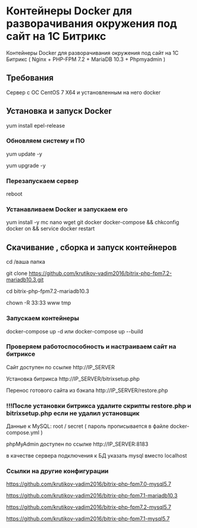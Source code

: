 # Контейнеры Docker для разворачивания окружения под сайт на 1С Битрикс 

Контейнеры Docker для разворачивания окружения под сайт на 1С Битрикс ( Nginx + PHP-FPM 7.2 + MariaDB 10.3 + Phpmyadmin )

## Требования

Сервер с ОС CentOS 7 X64 и установленным на него docker

## Установка  и запуск Docker

yum install epel-release

### Обновляем систему и ПО

yum update -y

yum upgrade -y

### Перезапускаем сервер

reboot

### Устанавливаем Docker и запускаем его

yum install -y mc nano wget git docker docker-compose && chkconfig docker on && service docker restart

## Скачивание , сборка и запуск контейнеров

cd /ваша папка

git clone https://github.com/krutikov-vadim2016/bitrix-php-fpm7.2-mariadb10.3.git

cd bitrix-php-fpm7.2-mariadb10.3

chown -R 33:33 www tmp

### Запускаем контейнеры

docker-compose up -d
или
docker-compose up --build



###  Проверяем работоспособность и настраиваем сайт на битриксе

Сайт доступен по ссылке http://IP_SERVER

Установка битрикса http://IP_SERVER/bitrixsetup.php

Перенос готового сайта из бэкапа http://IP_SERVER/restore.php
### !!!После установки битрикса удалите скрипты restore.php и bitrixsetup.php если не удалил установщик

Данные к MySQL:
root / secret ( пароль прописывается в файле docker-compose.yml )

phpMyAdmin доступен по ссылке http://IP_SERVER:8183

в качестве сервера подключения к БД указать mysql вместо localhost

### Ссылки на другие конфигурации
https://github.com/krutikov-vadim2016/bitrix-php-fpm7.0-mysql5.7

https://github.com/krutikov-vadim2016/bitrix-php-fpm7.1-mariadb10.3

https://github.com/krutikov-vadim2016/bitrix-php-fpm7.2-mysql5.7

https://github.com/krutikov-vadim2016/bitrix-php-fpm7.1-mysql5.7
